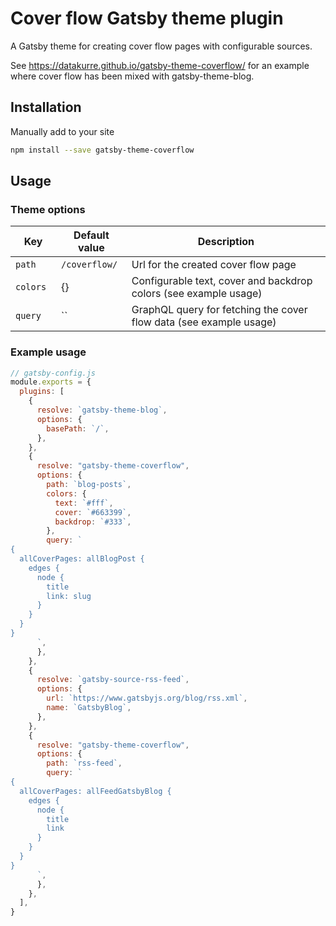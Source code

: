 # Cover flow Gatsby theme plugin

A Gatsby theme for creating cover flow pages with configurable sources.

See https://datakurre.github.io/gatsby-theme-coverflow/ for an example where
cover flow has been mixed with gatsby-theme-blog.

## Installation

Manually add to your site

```sh
npm install --save gatsby-theme-coverflow
```
## Usage

### Theme options

| Key           | Default value    | Description                                                                                               |
| ------------- | ---------------- | --------------------------------------------------------------------------------------------------------- |
| `path    `    | `/coverflow/`    | Url for the created cover flow page                                                                       |
| `colors`      | {}               | Configurable text, cover and backdrop colors (see example usage)                                          |
| `query`       | ``               | GraphQL query for fetching the cover flow data (see example usage)                                        |

### Example usage

```js
// gatsby-config.js
module.exports = {
  plugins: [
    {
      resolve: `gatsby-theme-blog`,
      options: {
        basePath: `/`,
      },
    },
    {
      resolve: "gatsby-theme-coverflow",
      options: {
        path: `blog-posts`,
        colors: {
          text: `#fff`,
          cover: `#663399`,
          backdrop: `#333`,
        },
        query: `
{
  allCoverPages: allBlogPost {
    edges {
      node {
        title
        link: slug
      }
    }
  }
}
      `,
      },
    },
    {
      resolve: `gatsby-source-rss-feed`,
      options: {
        url: `https://www.gatsbyjs.org/blog/rss.xml`,
        name: `GatsbyBlog`,
      },
    },
    {
      resolve: "gatsby-theme-coverflow",
      options: {
        path: `rss-feed`,
        query: `
{
  allCoverPages: allFeedGatsbyBlog {
    edges {
      node {
        title
        link
      }
    } 
  }
}
      `,
      },
    },
  ],
}
```
